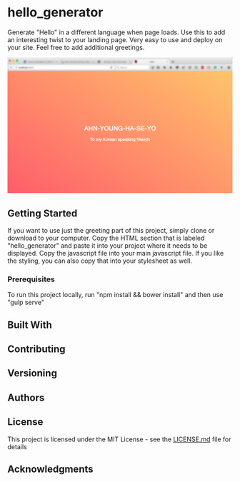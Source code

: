 # hello_generator
Generate "Hello" in a different language when page loads. Use this to add an interesting twist to your landing page. Very easy to use and deploy on your site. Feel free to add additional greetings.

![alt text](/screenshot.jpg "Screenshot")

## Getting Started

If you want to use just the greeting part of this project, simply clone or download to your computer. Copy the HTML section that is labeled "hello_generator" and paste it into your project where it needs to be displayed. Copy the javascript file into your main javascript file. If you like the styling, you can also copy that into your stylesheet as well.

### Prerequisites

To run this project locally, run "npm install && bower install" and then use "gulp serve"

## Built With

## Contributing

## Versioning

## Authors

## License

This project is licensed under the MIT License - see the [LICENSE.md](LICENSE.md) file for details

## Acknowledgments



